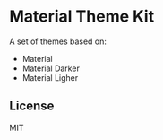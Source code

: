 # Material Theme Kit

A set of themes based on:
* Material
* Material Darker
* Material Ligher


## License
MIT